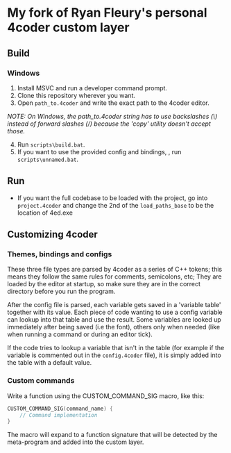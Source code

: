 # My fork of Ryan Fleury's personal 4coder custom layer

## Build

### Windows

1. Install MSVC and run a developer command prompt.
2. Clone this repository wherever you want.
3. Open `path_to.4coder` and write the exact path to the 4coder editor.

_NOTE: On Windows, the path_to.4coder string has to use backslashes (\\) instead of forward slashes (/) because the 'copy' utility doesn't accept those._

4. Run `scripts\build.bat`.
5. If you want to use the provided config and bindings, , run `scripts\unnamed.bat`.

## Run

- If you want the full codebase to be loaded with the project, go into `project.4coder` and change the 2nd of the `load_paths_base` to be the location of 4ed.exe

## Customizing 4coder

### Themes, bindings and configs

These three file types are parsed by 4coder as a series of C++ tokens; this means they follow the same rules for comments, semicolons, etc; They are loaded by the editor at startup, so make sure they are in the correct directory before you run the program.

After the config file is parsed, each variable gets saved in a 'variable table' together with its value. Each piece of code wanting to use a config variable can lookup into that table and use the result. Some variables are looked up immediately after being saved (i.e the font), others only when needed (like when running a command or during an editor tick).

If the code tries to lookup a variable that isn't in the table (for example if the variable is commented out in the `config.4coder` file), it is simply added into the table with a default value.

### Custom commands

Write a function using the CUSTOM_COMMAND_SIG macro, like this:

```C
CUSTOM_COMMAND_SIG(command_name) {
	// Command implementation
}
```

The macro will expand to a function signature that will be detected by the meta-program and added into the custom layer.
